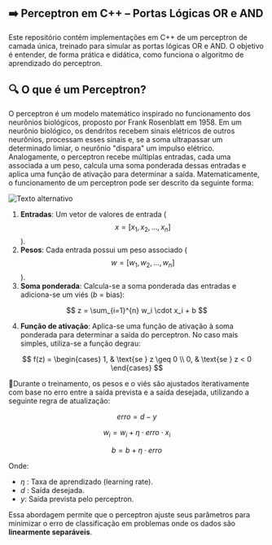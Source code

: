 ## ➡️ Perceptron em C++ – Portas Lógicas OR e AND

Este repositório contém implementações em C++ de um perceptron de camada única, treinado para simular as portas lógicas OR e AND. O objetivo é entender, de forma prática e didática, como funciona o algoritmo de aprendizado do perceptron.

## 🔍 O que é um Perceptron?

O perceptron é um modelo matemático inspirado no funcionamento dos neurônios biológicos, proposto por Frank Rosenblatt em 1958. Em um neurônio biológico, os dendritos recebem sinais elétricos de outros neurônios, processam esses sinais e, se a soma ultrapassar um determinado limiar, o neurônio "dispara" um impulso elétrico. Analogamente, o perceptron recebe múltiplas entradas, cada uma associada a um peso, calcula uma soma ponderada dessas entradas e aplica uma função de ativação para determinar a saída.
Matematicamente, o funcionamento de um perceptron pode ser descrito da seguinte forma:

![Texto alternativo](caminho/para/imagem.png)

1. **Entradas**: Um vetor de valores de entrada ($$x = [x_1, x_2, ..., x_n]$$).
2. **Pesos**: Cada entrada possui um peso associado ($$w = [w_1, w_2, ..., w_n]$$).
3. **Soma ponderada**: Calcula-se a soma ponderada das entradas e adiciona-se um viés ($b$ = bias):

$$
z = \sum_{i=1}^{n} w_i \cdot x_i + b
$$


4. **Função de ativação**: Aplica-se uma função de ativação à soma ponderada para determinar a saída do perceptron. No caso mais simples, utiliza-se a função degrau:

$$
f(z) = \begin{cases}
1, & \text{se } z \geq 0 \\
0, & \text{se } z < 0
\end{cases}
$$

🔄Durante o treinamento, os pesos e o viés são ajustados iterativamente com base no erro entre a saída prevista e a saída desejada, utilizando a seguinte regra de atualização:

$$
erro = d - y
$$

$$
w_i = w_i + \eta \cdot erro \cdot x_i
$$

$$
b = b + \eta \cdot erro
$$

Onde:
- $\eta$ : Taxa de aprendizado (learning rate).
- $d$ : Saída desejada.
- $y$: Saída prevista pelo perceptron.

Essa abordagem permite que o perceptron ajuste seus parâmetros para minimizar o erro de classificação em problemas onde os dados são **linearmente separáveis**.
